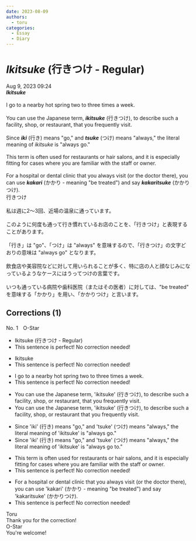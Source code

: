 ```yaml
---
date: 2023-08-09
authors:
  - toru
categories:
  - Essay
  - Diary
---
```


<h1 id="subject_show"><strong><em>Ikitsuke</strong></em> (行きつけ - Regular)</h1>
<div class="date">Aug 9, 2023 09:24</div>
<div id="post"><div id="body_show_ori">
<strong><em>Ikitsuke</strong></em><br/><br/>I go to a nearby hot spring two to three times a week.<br/><br/>You can use the Japanese term, <strong><em>ikitsuke</em></strong> (行きつけ), to describe such a facility, shop, or restaurant, that you frequently visit.<br/><br/>Since <strong><em>iki</em></strong> (行き) means "go," and <strong><em>tsuke</em></strong> (つけ) means "always," the literal meaning of <em>ikitsuke</em> is "always go."<br/><br/>This term is often used for restaurants or hair salons, and it is especially fitting for cases where you are familiar with the staff or owner.<br/><br/>For a hospital or dental clinic that you always visit (or the doctor there), you can use <strong><em>kakari</em></strong> (かかり - meaning "be treated") and say <strong><em>kakaritsuke</em></strong> (かかりつけ).
</div></div>

<!-- more -->

<div id="post_ja"><div id="body_show_mo">
行きつけ<br/><br/>私は週に2～3回、近場の温泉に通っています。<br/><br/>このように何度も通って行き慣れているお店のことを、「行きつけ」と表現することがあります。<br/><br/>「行き」は "go"、「つけ」は "always" を意味するので、「行きつけ」の文字どおりの意味は "always go" となります。 <br/><br/>飲食店や美容院などに対して用いられることが多く、特に店の人と顔なじみになっているようなケースにはうってつけの言葉です。<br/><br/>いつも通っている病院や歯科医院（またはその医者）に対しては、"be treated" を意味する「かかり」を用い、「かかりつけ」と言います。
</div></div>

## Corrections (1)
<div id="block"><div class="first_name"> No. 1　<span class="just_name">O-Star</span></div><div id="block2">
<ul class="correction_field">
<li class="incorrect">Ikitsuke (行きつけ - Regular)</li>
<li class="corrected perfect">This sentence is perfect! No correction needed!</li>
</ul>
<ul class="correction_field">
<li class="incorrect">Ikitsuke</li>
<li class="corrected perfect">This sentence is perfect! No correction needed!</li>
</ul>
<ul class="correction_field">
<li class="incorrect">I go to a nearby hot spring two to three times a week.</li>
<li class="corrected perfect">This sentence is perfect! No correction needed!</li>
</ul>
<ul class="correction_field">
<li class="incorrect">You can use the Japanese term, 'ikitsuke' (行きつけ), to describe such a facility, shop, or restaurant, that you frequently visit.</li>
<li class="corrected correct">
You can use the Japanese term, 'ikitsuke' (行きつけ), to describe <span class="sline"><span class="f_red">such</span></span> a facility, shop, or restaurant<span class="f_bold"> that</span> you frequently visit.
</li>
</ul>
<ul class="correction_field">
<li class="incorrect">Since 'iki' (行き) means "go," and 'tsuke' (つけ) means "always," the literal meaning of 'ikitsuke' is "always go."</li>
<li class="corrected correct">
Since 'iki' (行き) means "go," and 'tsuke' (つけ) means "always," the literal meaning of 'ikitsuke' is "always go<span class="f_bold"><span class="f_gray"> to</span></span>."
</li>
</ul>
<ul class="correction_field">
<li class="incorrect">This term is often used for restaurants or hair salons, and it is especially fitting for cases where you are familiar with the staff or owner.</li>
<li class="corrected perfect">This sentence is perfect! No correction needed!</li>
</ul>
<ul class="correction_field">
<li class="incorrect">For a hospital or dental clinic that you always visit (or the doctor there), you can use 'kakari' (かかり - meaning "be treated") and say 'kakaritsuke' (かかりつけ).</li>
<li class="corrected perfect">This sentence is perfect! No correction needed!</li>
</ul>
</div><div class="name"><span class="just_name">Toru</span><br>
Thank you for the correction!
</div>
<div class="name"><span class="just_name">O-Star</span><br>
You're welcome!
</div>
</div>
